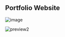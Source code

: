 ## Portfolio Website

![image](https://user-images.githubusercontent.com/72241207/170505840-fba30141-ac7c-400b-83e8-c267a6912497.png)


![preview2](https://user-images.githubusercontent.com/72241207/170832698-74a51c44-697d-476d-94e7-22e7d94678e5.gif)
